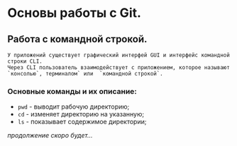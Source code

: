 # Основы работы с Git.


## Работа с командной строкой.  
```
У приложений существует графический интерфей GUI и интерфейс командной строки CLI.
Через CLI пользователь взаимодействует с приложением, которое называют `консолью`, терминалом` или  `командной строкой`.
```
### Основные команды и их описание:  
* `pwd` - выводит рабочую директорию;  
* `cd` - изменяет директорию на указанную;  
* `ls` - показывает содержимое директории;


_продолжение скоро будет..._
